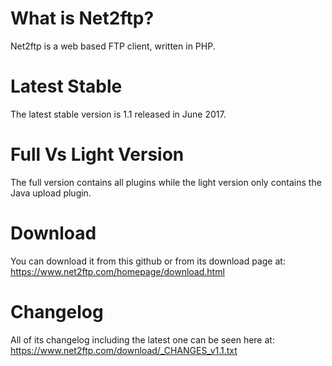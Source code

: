 # What is Net2ftp?
Net2ftp is a web based FTP client, written in PHP.

# Latest Stable
The latest stable version is 1.1 released in June 2017.

# Full Vs Light Version
The full version contains all plugins while the light version only contains the Java upload plugin.

# Download
You can download it from this github or from its download page at: https://www.net2ftp.com/homepage/download.html

# Changelog
All of its changelog including the latest one can be seen here at: https://www.net2ftp.com/download/_CHANGES_v1.1.txt
